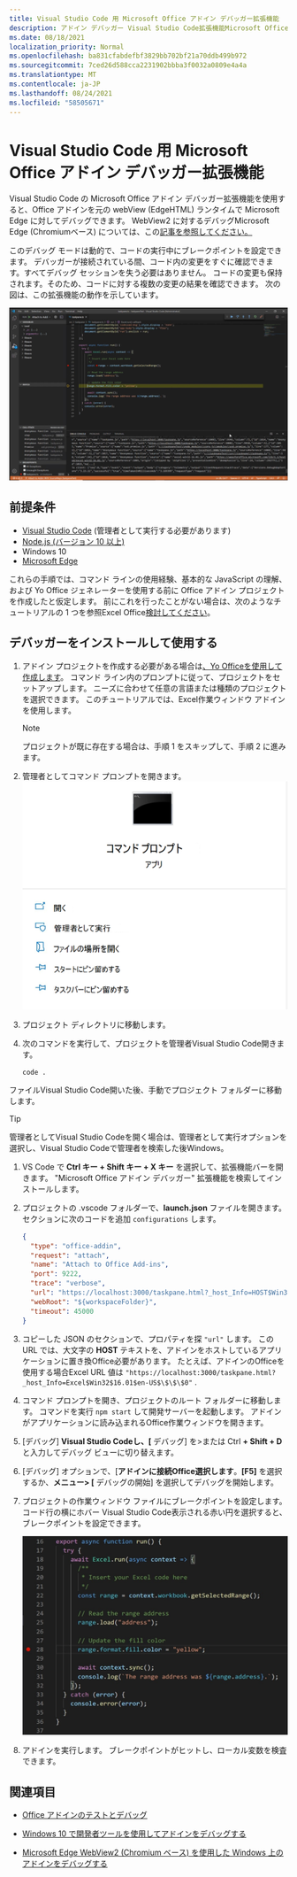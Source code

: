 ```yaml
---
title: Visual Studio Code 用 Microsoft Office アドイン デバッガー拡張機能
description: アドイン デバッガー Visual Studio Code拡張機能Microsoft Office使用して、アドインのOfficeデバッグします。
ms.date: 08/18/2021
localization_priority: Normal
ms.openlocfilehash: ba831cfabdefbf3829bb702bf21a70ddb499b972
ms.sourcegitcommit: 7ced26d588cca2231902bbba3f0032a0809e4a4a
ms.translationtype: MT
ms.contentlocale: ja-JP
ms.lasthandoff: 08/24/2021
ms.locfileid: "58505671"
---
```

# <a name="microsoft-office-add-in-debugger-extension-for-visual-studio-code"></a>Visual Studio Code 用 Microsoft Office アドイン デバッガー拡張機能

Visual Studio Code の Microsoft Office アドイン デバッガー拡張機能を使用すると、Office アドインを元の webView (EdgeHTML) ランタイムで Microsoft Edge に対してデバッグできます。 WebView2 に対するデバッグMicrosoft Edge (Chromiumベース) については、この[記事を参照してください。](./debug-desktop-using-edge-chromium.md)

このデバッグ モードは動的で、コードの実行中にブレークポイントを設定できます。 デバッガーが接続されている間、コード内の変更をすぐに確認できます。すべてデバッグ セッションを失う必要はありません。 コードの変更も保持されます。そのため、コードに対する複数の変更の結果を確認できます。 次の図は、この拡張機能の動作を示しています。

![Officeアドイン デバッガー拡張機能は、アドインのセクションExcelデバッグします。](../images/vs-debugger-extension-for-office-addins.jpg)

## <a name="prerequisites"></a>前提条件

- [Visual Studio Code](https://code.visualstudio.com/) (管理者として実行する必要があります)
- [Node.js (バージョン 10 以上)](https://nodejs.org/)
- Windows 10
- [Microsoft Edge](https://www.microsoft.com/edge)

これらの手順では、コマンド ラインの使用経験、基本的な JavaScript の理解、および Yo Office ジェネレーターを使用する前に Office アドイン プロジェクトを作成したと仮定します。 前にこれを行ったことがない場合は、次のようなチュートリアルの 1 つを参照Excel Office[検討してください](../tutorials/excel-tutorial.md)。

## <a name="install-and-use-the-debugger"></a>デバッガーをインストールして使用する

1. アドイン プロジェクトを作成する必要がある場合は[、Yo Officeを使用して作成します](../quickstarts/excel-quickstart-jquery.md?tabs=yeomangenerator)。 コマンド ライン内のプロンプトに従って、プロジェクトをセットアップします。 ニーズに合わせて任意の言語または種類のプロジェクトを選択できます。 このチュートリアルでは、Excel作業ウィンドウ アドインを使用します。

    > [!NOTE]
    > プロジェクトが既に存在する場合は、手順 1 をスキップして、手順 2 に進みます。

1. 管理者としてコマンド プロンプトを開きます。
   ![コマンド プロンプト のオプション ([管理者として実行] を含む) Windows 10。](../images/run-as-administrator-vs-code.jpg)

1. プロジェクト ディレクトリに移動します。

1. 次のコマンドを実行して、プロジェクトを管理者Visual Studio Code開きます。

    ```command&nbsp;line
    code .
    ```

  ファイルVisual Studio Code開いた後、手動でプロジェクト フォルダーに移動します。

  > [!TIP]
  > 管理者としてVisual Studio Codeを開く場合は、管理者として実行オプションを選択し、Visual Studio Codeで管理者を検索した後Windows。

1. VS Code で **Ctrl キー + Shift キー + X キー** を選択して、拡張機能バーを開きます。 "Microsoft Office アドイン デバッガー" 拡張機能を検索してインストールします。

1. プロジェクトの .vscode フォルダーで、**launch.json** ファイルを開きます。 セクションに次のコードを追加 `configurations` します。

    ```JSON
    {
      "type": "office-addin",
      "request": "attach",
      "name": "Attach to Office Add-ins",
      "port": 9222,
      "trace": "verbose",
      "url": "https://localhost:3000/taskpane.html?_host_Info=HOST$Win32$16.01$en-US$$$$0",
      "webRoot": "${workspaceFolder}",
      "timeout": 45000
    }
    ```

1. コピーした JSON のセクションで、プロパティを探 `"url"` します。 この URL では、大文字の **HOST** テキストを、アドインをホストしているアプリケーションに置き換Office必要があります。 たとえば、アドインのOfficeを使用する場合Excel URL 値は `"https://localhost:3000/taskpane.html?_host_Info=Excel$Win32$16.01$en-US$\$\$\$0"` .

1. コマンド プロンプトを開き、プロジェクトのルート フォルダーに移動します。 コマンドを実行 `npm start` して開発サーバーを起動します。 アドインがアプリケーションに読み込まれるOffice作業ウィンドウを開きます。

1. [デバッグ] **Visual Studio Codeし、[** デバッグ] を>または Ctrl **+ Shift + D** と入力してデバッグ ビューに切り替えます。

1. [デバッグ] オプションで、[**アドインに接続Office選択します**。**[F5]** を選択するか、**メニュー> [** デバッグの開始] を選択してデバッグを開始します。

1. プロジェクトの作業ウィンドウ ファイルにブレークポイントを設定します。 コード行の横にホバー Visual Studio Code表示される赤い円を選択すると、ブレークポイントを設定できます。

    ![赤い円は、次のコード行にVisual Studio Code。](../images/set-breakpoint.jpg)

1. アドインを実行します。 ブレークポイントがヒットし、ローカル変数を検査できます。

## <a name="see-also"></a>関連項目

- [Office アドインのテストとデバッグ](test-debug-office-add-ins.md)

- [Windows 10 で開発者ツールを使用してアドインをデバッグする](debug-add-ins-using-f12-developer-tools-on-windows-10.md)

- [Microsoft Edge WebView2 (Chromium ベース) を使用した Windows 上のアドインをデバッグする](debug-desktop-using-edge-chromium.md)
